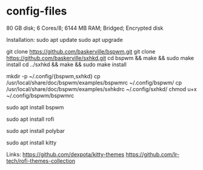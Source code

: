 # config-files

80 GB disk; 6 Cores/8; 6144 MB RAM; Bridged; Encrypted disk

Installation:
sudo apt update
sudo apt upgrade

git clone https://github.com/baskerville/bspwm.git
git clone https://github.com/baskerville/sxhkd.git
cd bspwm && make && sudo make install
cd ../sxhkd && make && sudo make install

mkdir -p ~/.config/{bspwm,sxhkd}
cp /usr/local/share/doc/bspwm/examples/bspwmrc ~/.config/bspwm/
cp /usr/local/share/doc/bspwm/examples/sxhkdrc ~/.config/sxhkd/
chmod u+x ~/.config/bspwm/bspwmrc

sudo apt install bspwm

sudo apt install rofi

sudo apt install polybar

sudo apt install kitty

Links:
https://github.com/dexpota/kitty-themes
https://github.com/lr-tech/rofi-themes-collection
